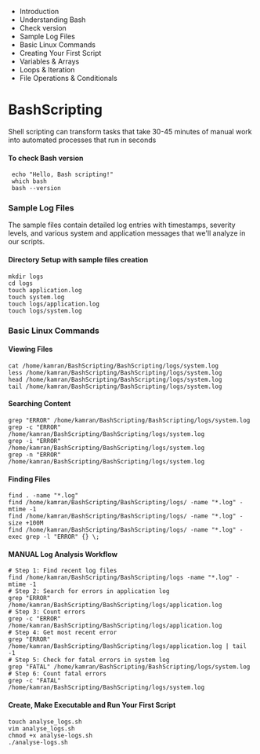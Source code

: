 - Introduction
- Understanding Bash
- Check version
- Sample Log Files
- Basic Linux Commands
- Creating Your First Script
- Variables & Arrays
- Loops & Iteration
- File Operations & Conditionals


# BashScripting
Shell scripting can transform tasks that take 30-45 minutes of manual  work into automated processes that run in seconds

#### To check Bash version
```shell
 echo "Hello, Bash scripting!"
 which bash
 bash --version
```
### Sample Log Files
The sample files contain detailed log entries with timestamps, severity levels, and various system and application messages that we'll analyze in our scripts.
#### Directory Setup with sample files creation
```shell
mkdir logs
cd logs
touch application.log
touch system.log
touch logs/application.log
touch logs/system.log
```
### Basic Linux Commands
#### Viewing Files
```shell
cat /home/kamran/BashScripting/BashScripting/logs/system.log
less /home/kamran/BashScripting/BashScripting/logs/system.log
head /home/kamran/BashScripting/BashScripting/logs/system.log
tail /home/kamran/BashScripting/BashScripting/logs/system.log
```
#### Searching Content
```shell
grep "ERROR" /home/kamran/BashScripting/BashScripting/logs/system.log
grep -c "ERROR" /home/kamran/BashScripting/BashScripting/logs/system.log
grep -i "ERROR" /home/kamran/BashScripting/BashScripting/logs/system.log
grep -n "ERROR" /home/kamran/BashScripting/BashScripting/logs/system.log
```
#### Finding Files
```shell
find . -name "*.log"
find /home/kamran/BashScripting/BashScripting/logs/ -name "*.log" -mtime -1
find /home/kamran/BashScripting/BashScripting/logs/ -name "*.log" -size +100M
find /home/kamran/BashScripting/BashScripting/logs/ -name "*.log" -exec grep -l "ERROR" {} \;
```
#### MANUAL Log Analysis Workflow
```shell
# Step 1: Find recent log files
find /home/kamran/BashScripting/BashScripting/logs -name "*.log" -mtime -1
# Step 2: Search for errors in application log
grep "ERROR" /home/kamran/BashScripting/BashScripting/logs/application.log
# Step 3: Count errors
grep -c "ERROR" /home/kamran/BashScripting/BashScripting/logs/application.log
# Step 4: Get most recent error
grep "ERROR" /home/kamran/BashScripting/BashScripting/logs/application.log | tail -1
# Step 5: Check for fatal errors in system log
grep "FATAL" /home/kamran/BashScripting/BashScripting/logs/system.log
# Step 6: Count fatal errors
grep -c "FATAL" /home/kamran/BashScripting/BashScripting/logs/system.log
```
#### Create, Make Executable and Run Your First Script
```shell
touch analyse_logs.sh
vim analyse_logs.sh
chmod +x analyse-logs.sh
./analyse-logs.sh
```